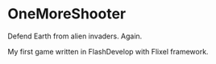 # OneMoreShooter
Defend Earth from alien invaders. Again.

My first game written in FlashDevelop with Flixel framework.
